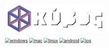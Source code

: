 <img alt="κύβος" src="assets/images/kubos-logo.png?raw=true" width="65%"><br>

[![windows](actions/workflows/windows.yml/badge.svg?event=push)](actions/workflows/windows.yml)
[![mac](actions/workflows/macos.yml/badge.svg?event=push)](actions/workflows/macos.yml)
[![linux](actions/workflows/linux.yml/badge.svg?event=push)](actions/workflows/linux.yml)
[![android](actions/workflows/android.yml/badge.svg?event=push)](actions/workflows/android.yml)
[![ios](actions/workflows/ios.yml/badge.svg?event=push)](actions/workflows/ios.yml)
